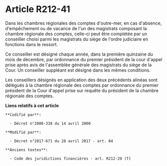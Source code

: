 # Article R212-41

Dans les chambres régionales des comptes d'outre-mer, en cas d'absence, d'empêchement ou de vacance de l'un des magistrats
composant la chambre régionale des comptes, celle-ci peut être complétée par un conseiller choisi parmi les magistrats du
siège de l'ordre judiciaire en fonctions dans le ressort.

Ce conseiller est désigné chaque année, dans la première quinzaine du mois de décembre, par ordonnance du premier président
de la cour d'appel prise après avis de l'assemblée générale des magistrats du siège de la Cour. Un conseiller suppléant est
désigné dans les mêmes conditions.

Les conseillers désignés en application des deux précédents alinéas sont délégués à la chambre régionale des comptes par
ordonnance du premier président de la Cour d'appel prise sur requête du président de la chambre régionale des comptes.

**Liens relatifs à cet article**

	**Codifié par**:

	  - Décret n°2000-338 du 14 avril 2000

	**Modifié par**:

	  - Décret n°2017-671 du 28 avril 2017 - art. 84

	**Anciens textes**:

	  - Code des juridictions financières - art. R212-29 (T)
